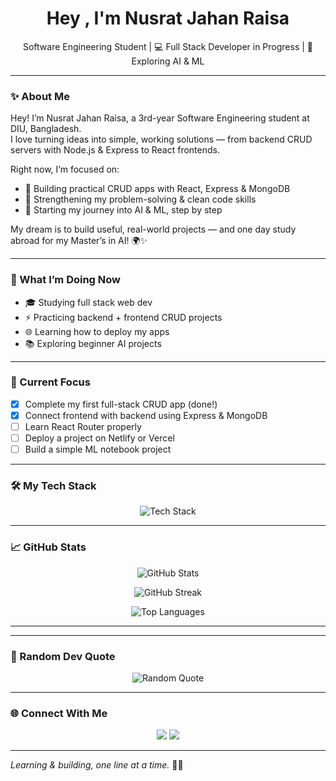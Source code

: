 <h1 align="center">Hey , I'm Nusrat Jahan Raisa</h1>

<p align="center">
   Software Engineering Student | 💻 Full Stack Developer in Progress | 🤖 Exploring AI & ML
</p>


---

### ✨ About Me

Hey! I’m Nusrat Jahan Raisa, a 3rd-year Software Engineering student at DIU, Bangladesh.  
I love turning ideas into simple, working solutions — from backend CRUD servers with Node.js & Express to React frontends.

Right now, I’m focused on:
- 🔹 Building practical CRUD apps with React, Express & MongoDB
- 🔹 Strengthening my problem-solving & clean code skills
- 🔹 Starting my journey into AI & ML, step by step

My dream is to build useful, real-world projects — and one day study abroad for my Master’s in AI! 🌍✨

---

### 🚀 What I’m Doing Now

- 🎓 Studying full stack web dev
- ⚡️ Practicing backend + frontend CRUD projects
- 🌐 Learning how to deploy my apps
- 📚 Exploring beginner AI projects

---

### 📌 Current Focus

- [x] Complete my first full-stack CRUD app (done!)
- [x] Connect frontend with backend using Express & MongoDB
- [ ] Learn React Router properly
- [ ] Deploy a project on Netlify or Vercel
- [ ] Build a simple ML notebook project

---

### 🛠️ My Tech Stack

<p align="center">
  <img src="https://skillicons.dev/icons?i=js,nodejs,react,express,mongodb,html,css,python&perline=8" alt="Tech Stack" />
</p>

---

### 📈 GitHub Stats

<p align="center">
  <img src="https://github-readme-stats.vercel.app/api?username=NusratJahanRaisa&show_icons=true&theme=transparent" alt="GitHub Stats"/>
</p>

<p align="center">
  <img src="https://github-readme-streak-stats.herokuapp.com/?user=NusratJahanRaisa&theme=transparent" alt="GitHub Streak"/>
</p>

<p align="center">
  <img src="https://github-readme-stats.vercel.app/api/top-langs/?username=NusratJahanRaisa&layout=compact" alt="Top Languages"/>
</p>

---



---

### 🌟 Random Dev Quote

<p align="center">
  <img src="https://quotes-github-readme.vercel.app/api?type=horizontal&theme=radical" alt="Random Quote" />
</p>

---

### 🌐 Connect With Me

<p align="center">
  <a href="https://www.linkedin.com/in/YOUR-LINKEDIN" target="_blank"><img src="https://img.shields.io/badge/LinkedIn-blue?style=for-the-badge&logo=linkedin&logoColor=white"/></a>
  <a href="mailto:jahanthinks@gmail.com" target="_blank"><img src="https://img.shields.io/badge/Email-D14836?style=for-the-badge&logo=gmail&logoColor=white"/></a>
</p>

---

*Learning & building, one line at a time.* 🌱✨
